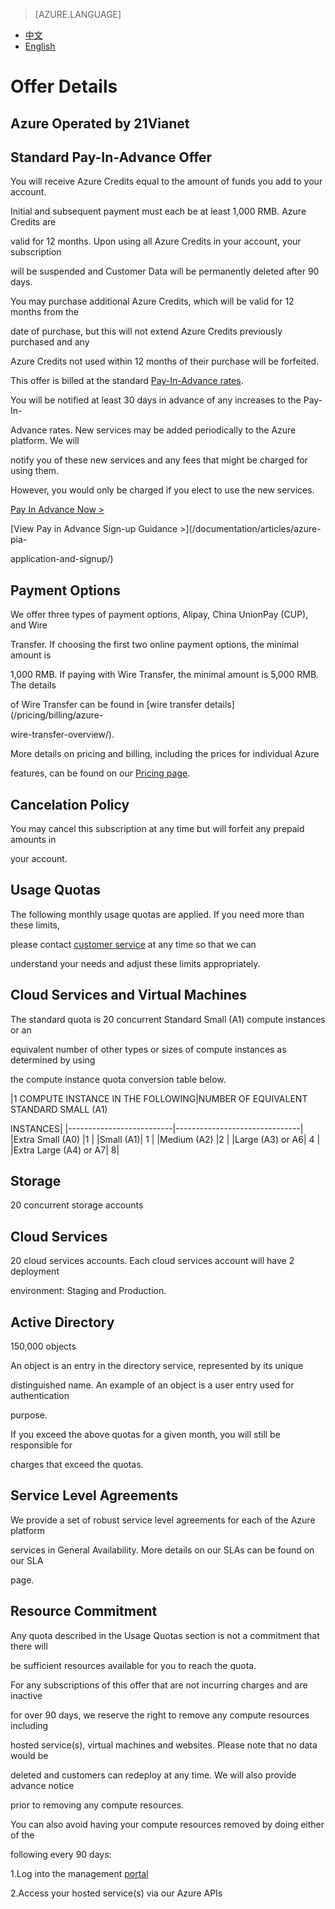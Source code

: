 <properties
	pageTitle="Offer Details"
    description="Offer Details - Standard Pay-In-Advance Offer"
    services=""
    documentationCenter=""
    authors=""
    manager=""
    editor=""
    tags=""/>

<tags ms.service="legal-en" ms.date="" wacn.date="" wacn.lang="en"/>

> [AZURE.LANGUAGE]
- [中文](/offers/ms-mc-arz-33p/)
- [English](/offers/ms-mc-arz-33p-en/)
# Offer Details

## Azure Operated by 21Vianet

## Standard Pay-In-Advance Offer 

You will receive Azure Credits equal to the amount of funds you add to your account. 

Initial and subsequent payment must each be at least 1,000 RMB. Azure Credits are 

valid for 12 months. Upon using all Azure Credits in your account, your subscription 

will be suspended and Customer Data will be permanently deleted after 90 days.

You may purchase additional Azure Credits, which will be valid for 12 months from the 

date of purchase, but this will not extend Azure Credits previously purchased and any 

Azure Credits not used within 12 months of their purchase will be forfeited. 

This offer is billed at the standard [Pay-In-Advance rates](/pricing/overview/).

You will be notified at least 30 days in advance of any increases to the Pay-In-

Advance rates. New services may be added periodically to the Azure platform. We will 

notify you of these new services and any fees that might be charged for using them. 

However, you would only be charged if you elect to use the new services.

[Pay In Advance Now >](/pricing/pia/)

[View Pay in Advance Sign-up Guidance >](/documentation/articles/azure-pia-

application-and-signup/)

## Payment Options

We offer three types of payment options, Alipay, China UnionPay (CUP), and Wire 

Transfer. If choosing the first two online payment options, the minimal amount is 

1,000 RMB. If paying with Wire Transfer, the minimal amount is 5,000 RMB. The details 

of Wire Transfer can be found in [wire transfer details](/pricing/billing/azure-

wire-transfer-overview/). 


More details on pricing and billing, including the prices for individual Azure 

features, can be found on our [Pricing page](/pricing/overview/).

## Cancelation Policy

You may cancel this subscription at any time but will forfeit any prepaid amounts in 

your account.

## Usage Quotas

The following monthly usage quotas are applied. If you need more than these limits, 

please contact [customer service](/support/contact/) at any time so that we can 

understand your needs and adjust these limits appropriately.

## Cloud Services and Virtual Machines

The standard quota is 20 concurrent Standard Small (A1) compute instances or an 

equivalent number of other types or sizes of compute instances as determined by using 

the compute instance quota conversion table below.


|1 COMPUTE INSTANCE IN THE FOLLOWING|NUMBER OF EQUIVALENT STANDARD SMALL (A1) 

INSTANCES|
|--------------------------|-------------------------------|
|Extra Small (A0) |1 |
|Small (A1)| 1 |
|Medium (A2) |2 |
|Large (A3) or A6| 4 |
|Extra Large (A4) or A7| 8| 

## Storage

20 concurrent storage accounts

## Cloud Services

20 cloud services accounts. Each cloud services account will have 2 deployment 

environment: Staging and Production.

## Active Directory

150,000 objects

An object is an entry in the directory service, represented by its unique 

distinguished name. An example of an object is a user entry used for authentication 

purpose.

If you exceed the above quotas for a given month, you will still be responsible for 

charges that exceed the quotas. 

## Service Level Agreements

We provide a set of robust service level agreements for each of the Azure platform 

services in General Availability. More details on our SLAs can be found on our SLA 

page. 

## Resource Commitment

Any quota described in the Usage Quotas section is not a commitment that there will 

be sufficient resources available for you to reach the quota.

For any subscriptions of this offer that are not incurring charges and are inactive 

for over 90 days, we reserve the right to remove any compute resources including 

hosted service(s), virtual machines and websites. Please note that no data would be 

deleted and customers can redeploy at any time. We will also provide advance notice 

prior to removing any compute resources.

You can also avoid having your compute resources removed by doing either of the 

following every 90 days:

 1.Log into the management [portal](https://manage.windowsazure.cn/)
 
 2.Access your hosted service(s) via our Azure APIs
